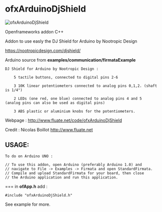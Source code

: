 # ofxArduinoDjShield

![ofxArduinoDjShield](https://raw.github.com/fluaten/ofxArduinoDjShield/master/ofxaddons_thumbnail.png)

Openframeworks addon C++

Addon to use easly the DJ Shield for Arduino by Nootropic Design

<https://nootropicdesign.com/djshield/>

Arduino source from **examples/communication/firmataExample**


   	DJ Shield for Arduino by Nootropic Design :

   		5 tactile buttons, connected to digital pins 2-6
   
   		3 10K linear potentiometers connected to analog pins 0,1,2. (shaft is 1/4")
   
   		2 LEDs (one red, one blue) connected to analog pins 4 and 5 (analog pins can also be used as digital pins)
   
   		3 ABS plastic or aluminium knobs for the potentiometers.
   




Webpage : <http://www.fluate.net/code/ofxArduinoDjShield>

Credit : Nicolas Boillot <http://www.fluate.net>

  
    
    
## USAGE:
  
    To do on Arduino UNO :
    
	// To use this addon, open Arduino (preferably Arduino 1.0) and
	// navigate to File -> Examples -> Firmata and open StandardFirmata.
	// Compile and upload StandardFirmata for your board, then close
	// the Arduino application and run this application.


    
===
in __ofApp.h__ add :

	#include "ofxArduinoDjShield.h" 
	
	
	
See example for more.

	




